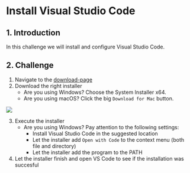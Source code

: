 # Install Visual Studio Code

## 1. Introduction

In this challenge we will install and configure Visual Studio Code.

## 2. Challenge

1. Navigate to the <a href="https://code.visualstudio.com/download" target="_blank">download-page</a>
1. Download the right installer
   - Are you using Windows? Choose the System Installer x64.
   - Are you using macOS? Click the big `Download for Mac` button.

<a href="./download-options.png" target="_blank">
    <img src="./download-options.png">
</a>

3. Execute the installer
   - Are you using Windows? Pay attention to the following settings:
     - Install Visual Studio Code in the suggested location
     - Let the installer add `Open with Code` to the context menu (both file and directory)
     - Let the installer add the program to the PATH
4. Let the installer finish and open VS Code to see if the installation was succesful
